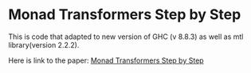 # Monad Transformers Step by Step

This is code that adapted to new version of GHC (v 8.8.3) as well as mtl library(version 2.2.2).

Here is link to the paper: [Monad Transformers Step by Step](https://karczmarczuk.users.greyc.fr/matrs/Fuprog/Doc/transformers.pdf)
